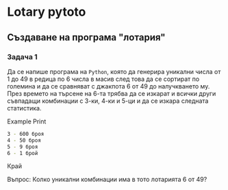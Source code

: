 # Lotary pytoto


## Създаване на програма "лотария"

### Задача 1
Да се напише програма на `Python`,
която да генерира уникални числа от 1 до 49 в редица по 6 числа в масив
след това да се сортират по големина и да се сравняват с джакпота 6 от 49 до налучкването му.
През времето на търсене на 6-та трябва да се изкарат и всички други съвпадащи комбинации с 3-ки, 4-ки и 5-ци и да се изкара
следната статистика.

Example Print
```sh
3 - 600 броя
4 - 50 броя
5 - 9 броя
6 - 1 брой
```
Край

Въпрос: Колко уникални комбинации има в тото лотарията 6 от 49?
